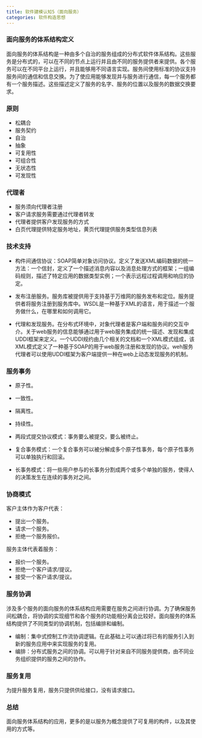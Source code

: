 ```yaml
---
title: 软件建模认知5（面向服务）
categories: 软件构造思想
---
```


### 面向服务的体系结构定义

面向服务的体系结构是一种由多个自治的服务组成的分布式软件体系结构。这些服务是分布式的，可以在不同的节点上运行并且由不同的服务提供者来提供。各个服务可以在不同平台上运行，并且能够用不同语言实现。服务间使用标准的协议支持服务间的通信和信息交换。为了使应用能够发现并与服务进行通信，每一个服务都有一个服务描述。这些描述定义了服务的名字、服务的位置以及服务的数据交换要求。

### 原则

* 松耦合
* 服务契约
* 自治
* 抽象
* 可复用性
* 可组合性
* 无状态性
* 可发现性

### 代理者

* 服务须向代理者注册
* 客户请求服务需要通过代理者转发
* 代理者提供客户发现服务的方式
* 白页代理提供特定服务地址，黄页代理提供服务类型信息列表

### 技术支持

* 构件间通信协议：SOAP简单对象访问协议。定义了发送XML编码数据的统一方法：一个信封，定义了一个描述消息内容以及消息处理方式的框架；一组编码规则，描述了特定应用的数据类型实例；一个表示远程过程调用和响应的协定。

* 发布注册服务。服务库被提供用于支持基于万维网的服务发布和定位。服务提供者将服务注册到服务库中。WSDL是一种基于XML的语言，用于描述一个服务做什么，在哪里和如何调用它。

* 代理和发现服务。在分布式环境中，对象代理者是客户端和服务间的交互中介。关于web服务的信息能够通过用于web服务集成的统一描述、发现和集成UDDI框架来定义。一个UDDI规约由几个相关的文档和一个XML模式组成，该XML模式定义了一种基于SOAP的用于web服务注册和发现的协议。weh服务代理者可以使用UDDI框架为客户端提供一种在web上动态发现服务的机制。

### 服务事务

* 原子性。
* 一致性。
* 隔离性。
* 持续性。

* 两段式提交协议模式：事务要么被提交，要么被终止。
* 复合事务模式：一个复合事务可以被分解成多个原子性事务，每个原子性事务可以单独执行和回滚。
* 长事务模式：将一些用户参与的长事务分割成两个或多个单独的服务，使得人的决策发生在连续的事务对之间。

### 协商模式

客户主体作为客户代表：
* 提出一个服务。
* 请求一个服务。
* 拒绝一个服务报价。

服务主体代表着服务：
* 报价一个服务。
* 拒绝一个客户请求/提议。
* 接受一个客户请求/提议。

### 服务协调

涉及多个服务的面向服务的体系结构应用需要在服务之间进行协调。为了确保服务间松耦合，将协调的实现细节和各个服务的功能相分离会比较好。面向服务的体系结构提供了不同类型的协调机制，包括编排和编制。

* 编制：集中式控制工作流协调逻辑。在此基础上可以通过将已有的服务引入到新的服务应用中来实现服务的复用。
* 编排：分布式服务之间的协调。可以用于针对来自不同服务提供商，由不同业务组织提供的服务之间的协作。

### 服务复用

为提升服务复用，服务只提供供给接口，没有请求接口。

### 总结

面向服务体系结构的应用，更多的是以服务为概念提供了可复用的构件，以及其使用的方式等。
